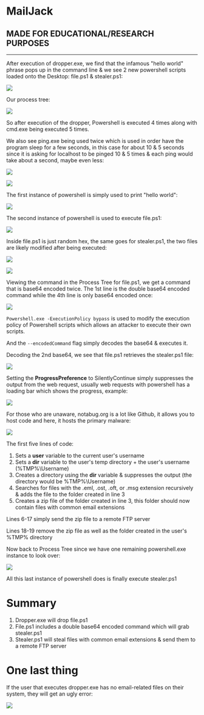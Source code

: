 # MailJack
## MADE FOR EDUCATIONAL/RESEARCH PURPOSES
***


After execution of dropper.exe, we find that the infamous "hello world" phrase pops up in the command line & we see 2 new powershell scripts loaded onto the Desktop: file.ps1 & stealer.ps1:

![](/imgs/img3.png) 

Our process tree:

![](/imgs/img4.png)

So after execution of the dropper, Powershell is executed 4 times along with cmd.exe being executed 5 times.

We also see ping.exe being used twice which is used in order have the program sleep for a few seconds, in this case for about 10 & 5 seconds since it is asking for localhost to be pinged 10 & 5 times & each ping would take about a second, maybe even less:

![](/imgs/img5.png)

![](/imgs/img6.png)

The first instance of powershell is simply used to print "hello world":

![](/imgs/img7.png)

The second instance of powershell is used to execute file.ps1:

![](/imgs/img8.png)

Inside file.ps1 is just random hex, the same goes for stealer.ps1, the two files are likely modified after being executed:

![](/imgs/img9.png)

![](/imgs/img10.png)

Viewing the command in the Process Tree for file.ps1, we get a command that is base64 encoded twice. The 1st line is the double base64 encoded command while the 4th line is only base64 encoded once:

![](/imgs/img11.png)


`Powershell.exe -ExecutionPolicy bypass` is used to modify the execution policy of Powershell scripts which allows an attacker to execute their own scripts.

And the `--encodedCommand` flag simply decodes the base64 & executes it.

Decoding the 2nd base64, we see that file.ps1 retrieves the stealer.ps1 file:

![](/imgs/img12.png)

Setting the **ProgressPreference** to SilentlyContinue simply suppresses the output from the web request, usually web requests with powershell has a loading bar which shows the progress, example:

![](https://i2.wp.com/fredrikwall.se/wp-content/uploads/2020/01/image-14.png?resize=768%2C374&ssl=1)

For those who are unaware, notabug.org is a lot like Github, it allows you to host code and here, it hosts the primary malware:

![](/imgs/img13.png)

The first five lines of code:

1. Sets a **user** variable to the current user's username
2. Sets a **dir** variable to the user's temp directory + the user's username (%TMP%\Username)
3. Creates a directory using the **dir** variable & suppresses the output (the directory would be %TMP%\Username)
4. Searches for files with the .eml, .ost, .oft, or .msg extension recursively & adds the file to the folder created in line 3
5. Creates a zip file of the folder created in line 3, this folder should now contain files with common email extensions

Lines 6-17 simply send the zip file to a remote FTP server

Lines 18-19 remove the zip file as well as the folder created in the user's %TMP% directory

Now back to Process Tree since we have one remaining powershell.exe instance to look over:

![](/imgs/img14.png)

All this last instance of powershell does is finally execute stealer.ps1

# Summary

1. Dropper.exe will drop file.ps1 
2. File.ps1 includes a double base64 encoded command which will grab stealer.ps1
2. Stealer.ps1 will steal files with common email extensions & send them to a remote FTP server

# One last thing

If the user that executes dropper.exe has no email-related files on their system, they will get an ugly error:

![](/imgs/img15.png)
